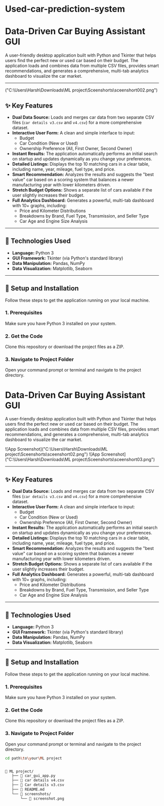 ﻿# Used-car-prediction-system
# Data-Driven Car Buying Assistant GUI

A user-friendly desktop application built with Python and Tkinter that helps users find the perfect new or used car based on their budget. The application loads and combines data from multiple CSV files, provides smart recommendations, and generates a comprehensive, multi-tab analytics dashboard to visualize the car market.




---
("C:\Users\Harsh\Downloads\ML project\Sceenshorts\sceenshort002.png")
## ✨ Key Features

*   **Dual Data Source:** Loads and merges car data from two separate CSV files (`car details v3.csv` and `v4.csv`) for a more comprehensive dataset.
*   **Interactive User Form:** A clean and simple interface to input:
    *   Budget
    *   Car Condition (New or Used)
    *   Ownership Preference (All, First Owner, Second Owner)
*   **Instant Results:** The application automatically performs an initial search on startup and updates dynamically as you change your preferences.
*   **Detailed Listings:** Displays the top 10 matching cars in a clear table, including name, year, mileage, fuel type, and price.
*   **Smart Recommendation:** Analyzes the results and suggests the "best value" car based on a scoring system that balances a newer manufacturing year with lower kilometers driven.
*   **Stretch Budget Options:** Shows a separate list of cars available if the user slightly increases their budget.
*   **Full Analytics Dashboard:** Generates a powerful, multi-tab dashboard with 10+ graphs, including:
    *   Price and Kilometer Distributions
    *   Breakdowns by Brand, Fuel Type, Transmission, and Seller Type
    *   Car Age and Engine Size Analysis

---

## 🔧 Technologies Used

*   **Language:** Python 3
*   **GUI Framework:** Tkinter (via Python's standard library)
*   **Data Manipulation:** Pandas, NumPy
*   **Data Visualization:** Matplotlib, Seaborn

---

## 🚀 Setup and Installation

Follow these steps to get the application running on your local machine.

### 1. Prerequisites
Make sure you have Python 3 installed on your system.

### 2. Get the Code
Clone this repository or download the project files as a ZIP.

### 3. Navigate to Project Folder
Open your command prompt or terminal and navigate to the project directory.
# Data-Driven Car Buying Assistant GUI

A user-friendly desktop application built with Python and Tkinter that helps users find the perfect new or used car based on their budget. The application loads and combines data from multiple CSV files, provides smart recommendations, and generates a comprehensive, multi-tab analytics dashboard to visualize the car market.

![App Screenshot]("C:\Users\Harsh\Downloads\ML project\Sceenshorts\sceenshort02.png")
![App Screenshot]("C:\Users\Harsh\Downloads\ML project\Sceenshorts\sceenshort03.png")

---

## ✨ Key Features

*   **Dual Data Source:** Loads and merges car data from two separate CSV files (`car details v3.csv` and `v4.csv`) for a more comprehensive dataset.
*   **Interactive User Form:** A clean and simple interface to input:
    *   Budget
    *   Car Condition (New or Used)
    *   Ownership Preference (All, First Owner, Second Owner)
*   **Instant Results:** The application automatically performs an initial search on startup and updates dynamically as you change your preferences.
*   **Detailed Listings:** Displays the top 10 matching cars in a clear table, including name, year, mileage, fuel type, and price.
*   **Smart Recommendation:** Analyzes the results and suggests the "best value" car based on a scoring system that balances a newer manufacturing year with lower kilometers driven.
*   **Stretch Budget Options:** Shows a separate list of cars available if the user slightly increases their budget.
*   **Full Analytics Dashboard:** Generates a powerful, multi-tab dashboard with 10+ graphs, including:
    *   Price and Kilometer Distributions
    *   Breakdowns by Brand, Fuel Type, Transmission, and Seller Type
    *   Car Age and Engine Size Analysis

---

## 🔧 Technologies Used

*   **Language:** Python 3
*   **GUI Framework:** Tkinter (via Python's standard library)
*   **Data Manipulation:** Pandas, NumPy
*   **Data Visualization:** Matplotlib, Seaborn

---

## 🚀 Setup and Installation

Follow these steps to get the application running on your local machine.

### 1. Prerequisites
Make sure you have Python 3 installed on your system.

### 2. Get the Code
Clone this repository or download the project files as a ZIP.

### 3. Navigate to Project Folder
Open your command prompt or terminal and navigate to the project directory.
```bash
cd path\to\your\ML project


📁 ML project/
   ├── 📄 car_gui_app.py
   ├── 📄 car details v4.csv
   ├── 📄 Car details v3.csv
   ├── 📄 README.md
   └── 📁 screenshots/
       └── 📄 screenshot.png  







